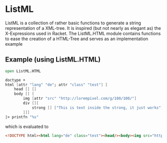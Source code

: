 ListML
======

ListML is a collection of rather basic functions to generate a string representation of a XML-tree. It is inspired (but not nearly as elegant as) the X-Expressions used in Racket. The ListML.HTML module contains functions to ease the creation of a HTML-Tree and serves as an implementation example

Example (using ListML.HTML)
-------
```fsharp
open ListML.HTML

doctype +
html [attr "lang" "de"; attr "class" "test"] [
    head [] []
    body [] [
        img [attr "src" "http://lorempixel.com/g/100/100/"]
        div [][
            strong [] ["This is text inside the strong, it just works"]
        ]]]
|> printfn "%s"
```
which is evaluated to
```html
<!DOCTYPE html><html lang="de" class="test"><head/><body><img src="http://lorempixel.com/g/100/100/"/><div><strong>This is text inside the strong, it just works</strong></div></body></html>
```
